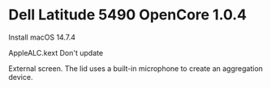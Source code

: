 # Dell Latitude 5490 OpenCore 1.0.4

Install macOS 14.7.4

AppleALC.kext Don't update

External screen. The lid uses a built-in microphone to create an aggregation device.
